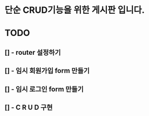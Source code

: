 # 단순 CRUD기능을 위한 게시판 입니다.

# TODO
## [] - router 설정하기
## [] - 임시 회원가입 form 만들기
## [] - 임시 로그인 form 만들기
## [] - C R U D 구현